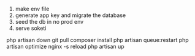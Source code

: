 1. make env file
2. generate app key and migrate the database
3. seed the db in no prod env
4. serve soketi

php artisan down
git pull
composer install
php artisan queue:restart
php artisan optimize
nginx -s reload
php artisan up
